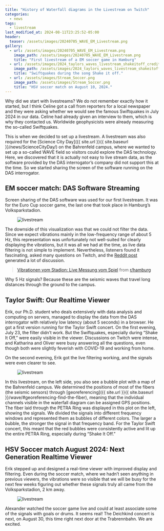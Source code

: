 ```yaml
---
title: "History of Waterfall diagrams in the Livestream on Twitch"
categories:
  - news
tags:
  - livestream
last_modified_at: 2024-08-11T23:25:52-05:00
header:
  teaser: /assets/images/20240705_WAVE_EM_Livestream.png
gallery:
  - url: /assets/images/20240705_WAVE_EM_Livestream.png
    image_path: /assets/images/20240705_WAVE_EM_Livestream.png
    title: "First livestream of a EM soccer game in Hamburg"
  - url: /assets/images/2024_taylors_waves_livestream_shakeitoff_credit.png
    image_path: /assets/images/2024_taylors_waves_livestream_shakeitoff_credit.png
    title: "Swiftquakes during the song Shake it off."
  - url: /assets/images/Stream_Soccer.png
    image_path: /assets/images/Stream_Soccer.png
    title: "HSV soccer match on August 10, 2024."
---
```


Why did we start with livestreams? We do not remember exactly how it started, but I think Celine got a call from reporters for a local newspaper and they were asking whether we would see the famous Swiftquakes in July 2024 in our data. Celine had already given an interview to them, which is why they contacted us. Worldwide geophysicists were already measuring the so-called Swiftquakes.

This is when we decided to set up a livestream. A livestream was also required for the [Science City Day]({{ site.url }}{{ site.baseurl }}/news/ScienceCityDay/) on the Bahrenfeld campus, where we wanted to set up a so-called WAVE field so visitors could explore the DAS technology. Here, we discovered that it is actually not easy to live stream data, as the software provided by the DAS interrogator’s company did not support this at the time. So we started sharing the screen of the software running on the DAS interrogator.

## EM soccer match: DAS Software Streaming

Screen sharing of the DAS software was used for our first livestream. It was for the Euro Cup soccer game, the last one that took place in Hamburg’s Volksparkstadion.

<figure class="align-center">
  <img src="{{ site.url }}{{ site.baseurl }}/assets/images/20240705_WAVE_EM_Livestream.png" alt="livestream">
</figure> 

The downside of this visualization was that we could not filter the data. Since we expect vibrations mainly in the low-frequency range of about 5 Hz, this representation was unfortunately not well-suited for clearly displaying the vibrations, but it was all we had at the time, as live data filtering is not simple to implement. Nevertheless, listeners found it fascinating, asked many questions on Twitch, and the [Reddit post](https://www.reddit.com/r/hamburg/comments/1dw2xmr/vibrationen_vom_stadion_live_messung_vom_spiel/) generated a lot of discussion.

<blockquote class="reddit-card" data-card-created="1622509651">
  <a href="https://www.reddit.com/r/hamburg/comments/1dw2xmr/vibrationen_vom_stadion_live_messung_vom_spiel/">Vibrationen vom Stadion: Live Messung vom Spiel</a> from <a href="https://www.reddit.com/r/hamburg/">r/hamburg</a>
</blockquote>
<script async src="https://embed.redditmedia.com/widgets/platform.js" charset="UTF-8"></script>


Why 5 Hz signals? Because these are the seismic waves that travel long distances through the ground to the campus.

## Taylor Swift: Our Realtime Viewer

Erik, our Ph.D. student who deals extensively with data analysis and computing on servers, managed to display the data from the DAS interrogator with relatively low latency (about 5 seconds) in a browser. He got a first version running for the Taylor Swift concert. On the first evening, July 23, the filter didn’t work. But the Swiftquakes, especially during “Shake It Off,” were easily visible in the viewer. Discussions on Twitch were intense, and Katharina and Oliver were busy answering all the questions, even though both were slightly feverish with COVID-19 and working from home.

On the second evening, Erik got the live filtering working, and the signals were even clearer to see.

<figure class="align-center">
  <img src="{{ site.url }}{{ site.baseurl }}/assets/images/2024_taylors_waves_livestream_shakeitoff_credit.png" alt="livestream">
</figure> 

In this livestream, on the left side, you also see a bubble plot with a map of the Bahrenfeld campus. We determined the positions of most of the fibers (the seismic sensors) through [georeferencing]({{ site.url }}{{ site.baseurl }}/wave/#georeferencing-find-the-fiber), meaning that the individual channels visible in the waterfall diagram can be assigned GPS positions. The fiber laid through the PETRA Ring was displayed in this plot on the left, showing the signals. We divided the signals into different frequency windows and represented them as bubbles of different colors. The larger a bubble, the stronger the signal in that frequency band. For the Taylor Swift concert, this meant that the red bubbles were consistently active and lit up the entire PETRA Ring, especially during “Shake It Off.”

## HSV Soccer match August 2024: Next Generation Realtime Viewer

Erik stepped up and designed a real-time viewer with improved display and filtering. Even during the soccer match, where we hadn’t seen anything in previous viewers, the vibrations were so visible that we will be busy for the next few weeks figuring out whether these signals truly all came from the Volksparkstadion, 2 km away.

<figure class="align-center">
  <img src="{{ site.url }}{{ site.baseurl }}/assets/images/Stream_Soccer.png" alt="livestream">
</figure> 

Alexander watched the soccer game live and could at least associate some of the signals with goals or drums. It seems real! The Deichkind concert is next, on August 30, this time right next door at the Trabrennbahn. We are excited.
